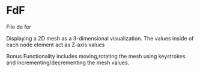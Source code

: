 # FdF
File de fer


Displaying a 2D mesh as a 3-dimensional visualization.
The values inside of each node element act as Z-axis values

Bonus Functionality includes moving,rotating the mesh using keystrokes and incrementing/decrementing the mesh values.
